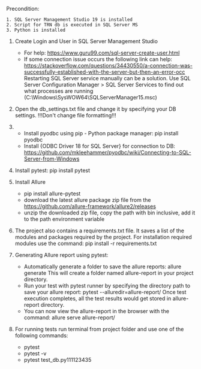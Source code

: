 Precondition: 

	1. SQL Server Management Studio 19 is installed
	2. Script for TRN db is executed in SQL Server MS
	3. Python is installed

1) Create Login and User in SQL Server Management Studio
	- For help: https://www.guru99.com/sql-server-create-user.html
	- If some connection issue occurs the following link can help:
	https://stackoverflow.com/questions/34430550/a-connection-was-successfully-established-with-the-server-but-then-an-error-occ
	Restarting SQL Server service manually can be a solution.
	Use SQL Server Configuration Manager > SQL Server Services to find out what processes are running (C:\Windows\SysWOW64\SQLServerManager15.msc)
	
2) Open the db_settings.txt file and change it by specifying your DB settings.
   !!!Don't change file formatting!!!
	
3) - Install pyodbc using pip - Python package manager: pip install pyodbc 
   - Install {ODBC Driver 18 for SQL Server} for connection to DB:
	 https://github.com/mkleehammer/pyodbc/wiki/Connecting-to-SQL-Server-from-Windows
	 
4) Install pytest: pip install pytest

5) Install Allure
    - pip install allure-pytest
	- download the latest allure package zip file from the https://github.com/allure-framework/allure2/releases
	- unzip the downloaded zip file, copy the path with bin inclusive, add it to the path environment variable
	
6) The project also contains a requirements.txt file. It saves a list of the modules and packages required by the project. 
    For installation required modules use the command: pip install -r requirements.txt	

7) Generating Allure report using pytest:
	- Automatically generate a folder to save the allure reports: allure generate
	  This will create a folder named allure-report in your project directory.
	- Run your test with pytest runner by specifying the directory path to save your allure report: pytest --alluredir=allure-report/
	  Once test execution completes, all the test results would get stored in allure-report directory.
	- You can now view the allure-report in the browser with the command: allure serve allure-report/
	
8) For running tests run terminal from project folder and use one of the following commands: 
	- pytest
	- pytest -v
	- pytest test_db.py111123435
